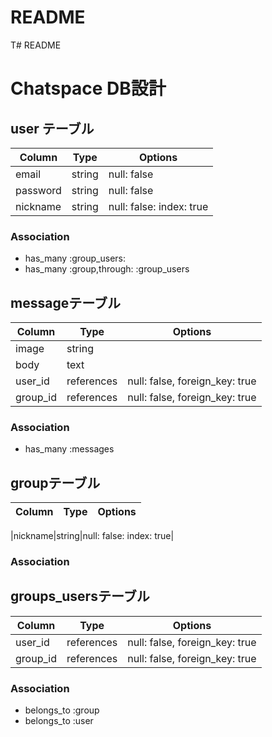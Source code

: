 # README

T# README
# Chatspace DB設計
## user テーブル
|Column|Type|Options|
|------|----|-------|
|email|string|null: false|
|password|string|null: false|
|nickname|string|null: false: index: true|
### Association
- has_many :group_users: 
- has_many :group,through: :group_users


## messageテーブル
|Column|Type|Options|
|------|----|-------|
|image|string||
|body|text||
|user_id|references|null: false, foreign_key: true|
|group_id|references|null: false, foreign_key: true|

### Association
- has_many :messages
## groupテーブル
|Column|Type|Options|
|------|----|-------|

|nickname|string|null: false: index: true|
### Association
## groups_usersテーブル

|Column|Type|Options|
|------|----|-------|
|user_id|references|null: false, foreign_key: true|
|group_id|references|null: false, foreign_key: true|

### Association
- belongs_to :group
- belongs_to :user
